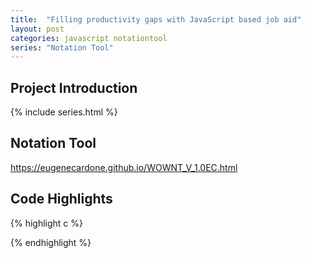 ```yaml
---
title:  "Filling productivity gaps with JavaScript based job aid"
layout: post
categories: javascript notationtool
series: "Notation Tool"
---
```


## Project Introduction

{% include series.html %}


## Notation Tool

https://eugenecardone.github.io/WOWNT_V_1.0EC.html


## Code Highlights

{% highlight c %}


{% endhighlight %}

